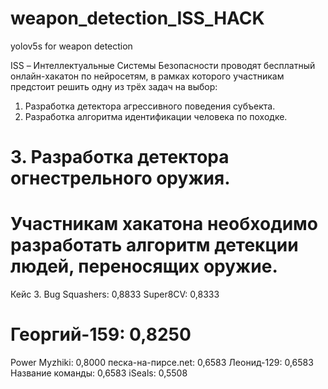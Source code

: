 # weapon_detection_ISS_HACK
yolov5s for weapon detection

ISS – Интеллектуальные Системы Безопасности проводят бесплатный онлайн-хакатон по нейросетям, в рамках которого участникам предстоит решить одну из трёх задач на выбор:
1. Разработка детектора агрессивного поведения субъекта. 
2. Разработка алгоритма идентификации человека по походке. 
# 3. Разработка детектора огнестрельного оружия. 
# Участникам хакатона необходимо разработать алгоритм детекции людей, переносящих оружие.

Кейс 3.
Bug Squashers: 0,8833
Super8CV: 0,8333
# Георгий-159: 0,8250
Power Myzhiki: 0,8000
песка-на-пирсе.net: 0,6583
Леонид-129: 0,6583
Название команды: 0,6583
iSeals: 0,5508
